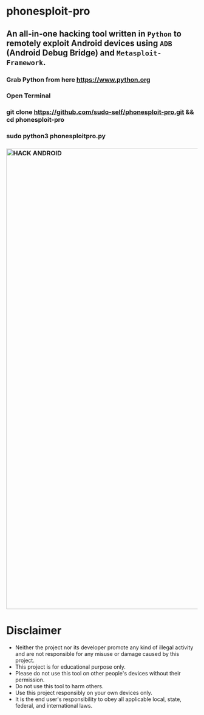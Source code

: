 # phonesploit-pro
## An all-in-one hacking tool written in `Python` to remotely exploit Android devices using `ADB` (Android Debug Bridge) and `Metasploit-Framework`.
### Grab Python from here https://www.python.org
### Open Terminal
### git clone https://github.com/sudo-self/phonesploit-pro.git && cd phonesploit-pro
### sudo python3 phonesploitpro.py
### <img width="1210" alt="HACK ANDROID" src="https://user-images.githubusercontent.com/119916323/233576932-68847d2f-d6a7-415e-ab48-4e887b2cbb71.png">

# Disclaimer

* Neither the project nor its developer promote any kind of illegal activity and are not responsible for any misuse or damage caused by this project.
* This project is for educational purpose only.
* Please do not use this tool on other people's devices without their permission.
* Do not use this tool to harm others.
* Use this project responsibly on your own devices only.
* It is the end user's responsibility to obey all applicable local, state, federal, and international laws.
